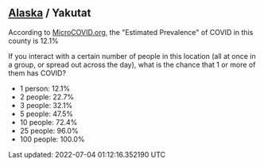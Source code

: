 
## [Alaska](/united-states/alaska) / Yakutat

According to [MicroCOVID.org](http://microcovid.org),
the "Estimated Prevalence" of COVID in this county is 12.1%

If you interact with a certain number of people in this location
(all at once in a group, or spread out across the day), what is the chance that
1 or more of them has COVID?

- 1 person: 12.1%
- 2 people: 22.7%
- 3 people: 32.1%
- 5 people: 47.5%
- 10 people: 72.4%
- 25 people: 96.0%
- 100 people: 100.0%

Last updated: 2022-07-04 01:12:16.352190 UTC
